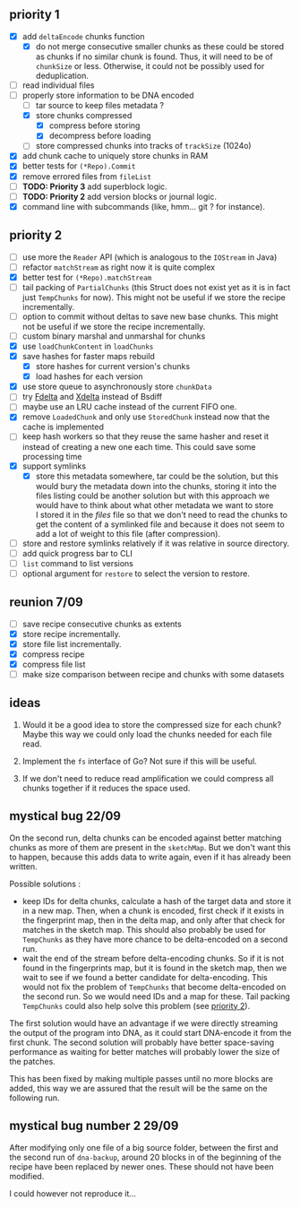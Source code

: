 priority 1
----------
- [x] add `deltaEncode` chunks function
    - [x] do not merge consecutive smaller chunks as these could be stored as
        chunks if no similar chunk is found. Thus, it will need to be of
        `chunkSize` or less. Otherwise, it could not be possibly used for
        deduplication.
- [ ] read individual files
- [ ] properly store information to be DNA encoded
    - [ ] tar source to keep files metadata ?
    - [x] store chunks compressed
        - [x] compress before storing
        - [x] decompress before loading
    - [ ] store compressed chunks into tracks of `trackSize` (1024o)
- [x] add chunk cache to uniquely store chunks in RAM
- [x] better tests for `(*Repo).Commit`
- [x] remove errored files from `fileList`
- [ ] **TODO: Priority 3** add superblock logic.
- [ ] **TODO: Priority 2** add version blocks or journal logic.
- [x] command line with subcommands (like, hmm... git ? for instance).

priority 2
----------
- [ ] use more the `Reader` API (which is analogous to the `IOStream` in Java)
- [ ] refactor `matchStream` as right now it is quite complex
- [x] better test for `(*Repo).matchStream`
- [ ] tail packing of `PartialChunks` (this Struct does not exist yet as it is
    in fact just `TempChunks` for now).
    This might not be useful if we store the recipe incrementally.
- [ ] option to commit without deltas to save new base chunks.
    This might not be useful if we store the recipe incrementally.
- [ ] custom binary marshal and unmarshal for chunks
- [x] use `loadChunkContent` in `loadChunks`
- [x] save hashes for faster maps rebuild
    - [x] store hashes for current version's chunks
    - [x] load hashes for each version
- [x] use store queue to asynchronously store `chunkData`
- [ ] try [Fdelta](https://github.com/amlwwalker/fdelta) and
    [Xdelta](https://github.com/nine-lives-later/go-xdelta) instead of Bsdiff
- [ ] maybe use an LRU cache instead of the current FIFO one.
- [x] remove `LoadedChunk` and only use `StoredChunk` instead now that the cache
    is implemented
- [ ] keep hash workers so that they reuse the same hasher and reset it instead
    of creating a new one each time. This could save some processing time
- [x] support symlinks
    - [x] store this metadata somewhere, tar could be the solution, but this
        would bury the metadata down into the chunks, storing it into the files
        listing could be another solution but with this approach we would have
        to think about what other metadata we want to store  
        I stored it in the _files_ file so that we don't need to read the chunks
        to get the content of a symlinked file and because it does not seem to
        add a lot of weight to this file (after compression).
- [ ] store and restore symlinks relatively if it was relative in source
    directory.
- [ ] add quick progress bar to CLI
- [ ] `list` command to list versions
- [ ] optional argument for `restore` to select the version to restore.

reunion 7/09
------------
- [ ] save recipe consecutive chunks as extents
- [x] store recipe incrementally.
- [x] store file list incrementally.
- [x] compress recipe
- [x] compress file list
- [ ] make size comparison between recipe and chunks with some datasets

ideas
-----
1. Would it be a good idea to store the compressed size for each chunk?
    Maybe this way we could only load the chunks needed for each file read.

2. Implement the `fs` interface of Go? Not sure if this will be useful.

3. If we don't need to reduce read amplification we could compress all chunks 
    together if it reduces the space used.

mystical bug 22/09
------------------

On the second run, delta chunks can be encoded against better matching chunks as
more of them are present in the `sketchMap`. But we don't want this to happen,
because this adds data to write again, even if it has already been written.

Possible solutions :

- keep IDs for delta chunks, calculate a hash of the target data and store it in
    a new map. Then, when a chunk is encoded, first check if it exists in
    the fingerprint map, then in the delta map, and only after that check for
    matches in the sketch map.
    This should also probably be used for `TempChunks` as they have more chance
    to be delta-encoded on a second run.
- wait the end of the stream before delta-encoding chunks. So if it is not found
    in the fingerprints map, but it is found in the sketch map, then we wait to
    see if we found a better candidate for delta-encoding.
    This would not fix the problem of `TempChunks` that become delta-encoded on
    the second run. So we would need IDs and a map for these. Tail packing
    `TempChunks` could also help solve this problem
    (see [priority 2](#priority-2)).

The first solution would have an advantage if we were directly streaming the
output of the program into DNA, as it could start DNA-encode it from the first
chunk. The second solution will probably have better space-saving performance as
waiting for better matches will probably lower the size of the patches.

This has been fixed by making multiple passes until no more blocks are added,
this way we are assured that the result will be the same on the following run.

mystical bug number 2 29/09
---------------------------

After modifying only one file of a big source folder, between the first and the
second run of `dna-backup`, around 20 blocks in of the beginning of the recipe
have been replaced by newer ones. These should not have been modified.

I could however not reproduce it...
